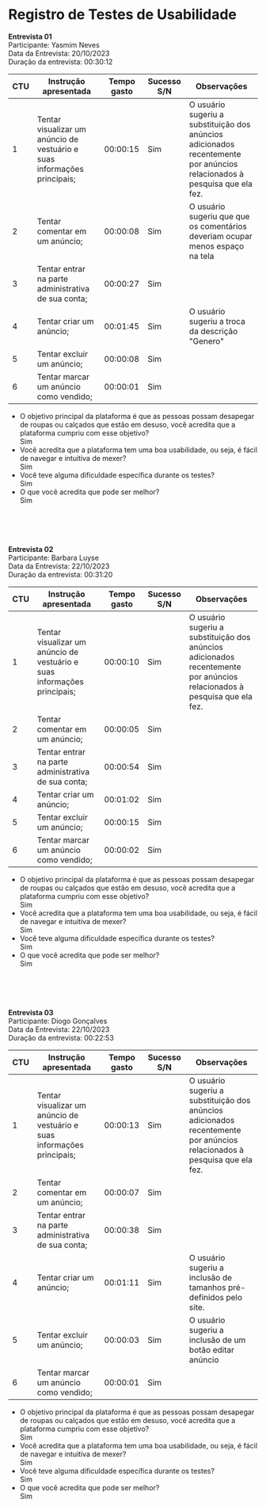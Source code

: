 # Registro de Testes de Usabilidade

**Entrevista 01**<br>
Participante: Yasmim Neves<br>
Data da Entrevista: 20/10/2023<br>
Duração da entrevista: 00:30:12<br>

CTU | Instrução apresentada | Tempo gasto | Sucesso S/N | Observações
----|-----------------------|-------------|-------------|------------
1   |Tentar visualizar um anúncio de vestuário e suas informações principais;| 00:00:15 | Sim |O usuário sugeriu a substituição dos anúncios adicionados recentemente por anúncios relacionados à pesquisa que ela fez.
2   |Tentar comentar em um anúncio;| 00:00:08 | Sim | O usuário sugeriu que que os comentários deveriam ocupar menos espaço na tela
3   |Tentar entrar na parte administrativa de sua conta;| 00:00:27 | Sim |
4   |Tentar criar um anúncio;| 00:01:45| Sim | O usuário sugeriu a troca da descrição "Genero"
5   |Tentar excluir um anúncio;| 00:00:08 | Sim |
6   |Tentar marcar um anúncio como vendido;| 00:00:01 | Sim |

* O objetivo principal da plataforma é que as pessoas possam desapegar de roupas ou calçados que estão em desuso, você acredita que a plataforma cumpriu com esse objetivo?<br>
  Sim
* Você acredita que a plataforma tem uma boa usabilidade, ou seja, é fácil de navegar e intuitiva de mexer?<br>
  Sim
* Você teve alguma dificuldade específica durante os testes?<br>
  Sim
* O que você acredita que pode ser melhor?<br>
  Sim<br><br><br><br><br>

  
**Entrevista 02**<br>
Participante: Barbara Luyse<br>
Data da Entrevista: 22/10/2023<br>
Duração da entrevista: 00:31:20<br>

CTU | Instrução apresentada | Tempo gasto | Sucesso S/N | Observações
----|-----------------------|-------------|-------------|------------
1   |Tentar visualizar um anúncio de vestuário e suas informações principais;| 00:00:10 | Sim |O usuário sugeriu a substituição dos anúncios adicionados recentemente por anúncios relacionados à pesquisa que ela fez.
2   |Tentar comentar em um anúncio;| 00:00:05 | Sim |
3   |Tentar entrar na parte administrativa de sua conta;| 00:00:54 | Sim |
4   |Tentar criar um anúncio;| 00:01:02 | Sim |
5   |Tentar excluir um anúncio;| 00:00:15 | Sim |
6   |Tentar marcar um anúncio como vendido;| 00:00:02 | Sim |

* O objetivo principal da plataforma é que as pessoas possam desapegar de roupas ou calçados que estão em desuso, você acredita que a plataforma cumpriu com esse objetivo?<br>
  Sim
* Você acredita que a plataforma tem uma boa usabilidade, ou seja, é fácil de navegar e intuitiva de mexer?<br>
  Sim
* Você teve alguma dificuldade específica durante os testes?<br>
  Sim
* O que você acredita que pode ser melhor?<br>
  Sim<br><br><br><br><br>




**Entrevista 03**<br>
Participante: Diogo Gonçalves<br>
Data da Entrevista: 22/10/2023<br>
Duração da entrevista: 00:22:53<br>

CTU | Instrução apresentada | Tempo gasto | Sucesso S/N | Observações
----|-----------------------|-------------|-------------|------------
1   |Tentar visualizar um anúncio de vestuário e suas informações principais;| 00:00:13 | Sim |O usuário sugeriu a substituição dos anúncios adicionados recentemente por anúncios relacionados à pesquisa que ela fez.
2   |Tentar comentar em um anúncio;| 00:00:07 | Sim | 
3   |Tentar entrar na parte administrativa de sua conta;| 00:00:38 | Sim |
4   |Tentar criar um anúncio;| 00:01:11 | Sim | O usuário sugeriu a inclusão de tamanhos pré-definidos pelo site.
5   |Tentar excluir um anúncio;| 00:00:03 | Sim | O usuário sugeriu a inclusão de um botão editar anúncio
6   |Tentar marcar um anúncio como vendido;| 00:00:01 | Sim |

* O objetivo principal da plataforma é que as pessoas possam desapegar de roupas ou calçados que estão em desuso, você acredita que a plataforma cumpriu com esse objetivo?<br>
  Sim
* Você acredita que a plataforma tem uma boa usabilidade, ou seja, é fácil de navegar e intuitiva de mexer?<br>
  Sim
* Você teve alguma dificuldade específica durante os testes?<br>
  Sim
* O que você acredita que pode ser melhor?<br>
  Sim<br><br><br><br><br>
